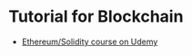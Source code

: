 # Tutorial for Blockchain

- [Ethereum/Solidity course on Udemy](https://github.com/StephenGrider/EthereumCasts)
